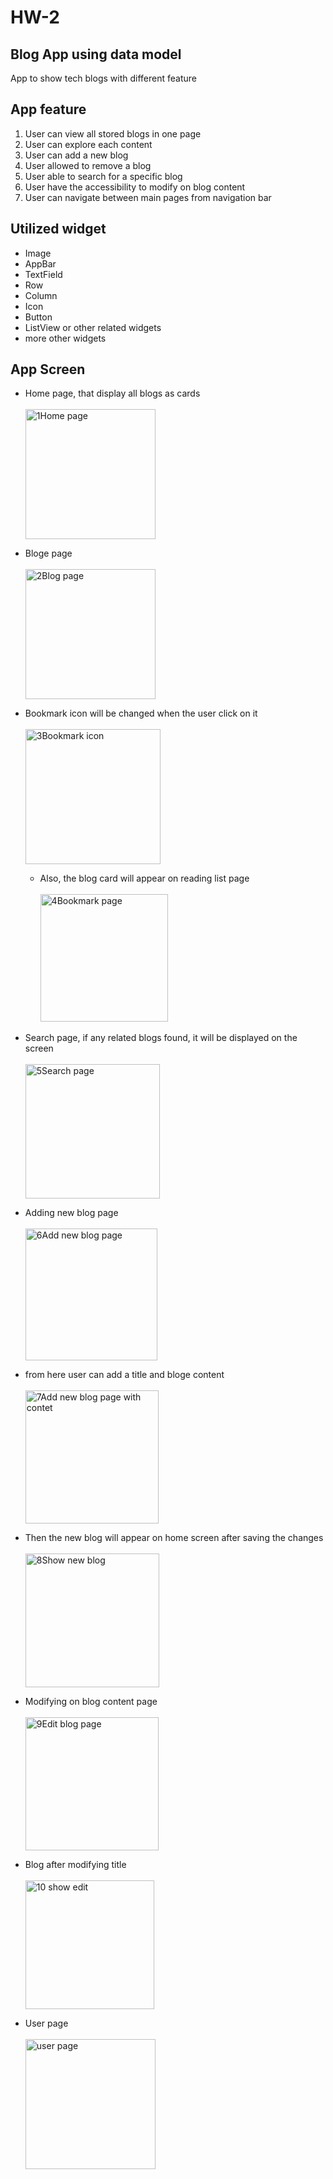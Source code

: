 # HW-2

## Blog App using data model

App to show tech blogs with different feature

## App feature
1. User can view all stored blogs in one page
2. User can explore each content
3. User can add a new blog
4. User allowed to remove a blog
5. User able to search for a specific blog
6. User have the accessibility to modify on blog content
7. User can navigate between main pages from navigation bar
 

## Utilized widget
  - Image
  - AppBar
  - TextField
  - Row
  - Column
  - Icon
  - Button
  - ListView or other related widgets
  - more other widgets
    
## App Screen 
- Home page, that display all blogs as cards<br>
 <br><img width="208" alt="1Home page" src="https://github.com/Mjd-Gh/HW-2/assets/101333803/f5fbad96-5d6e-470d-8026-400c13e38c50">

- Bloge page<br>
  <br><img width="208" alt="2Blog page" src="https://github.com/Mjd-Gh/HW-2/assets/101333803/18fe227d-29cd-46f4-b93c-07f6af4c30f9">

- Bookmark icon will be changed when the user click on it<br>
  <br><img width="216" alt="3Bookmark icon" src="https://github.com/Mjd-Gh/HW-2/assets/101333803/b6393f7d-acaf-4c35-8be3-66b216f9584e">
  - Also, the blog card will appear on reading  list page<br>
  <br><img width="204" alt="4Bookmark page" src="https://github.com/Mjd-Gh/HW-2/assets/101333803/04c5ad5b-c951-4694-895f-c31ccb84cc2d">

- Search page, if any related blogs found, it will be displayed on the screen<br>
 <br><img width="215" alt="5Search page" src="https://github.com/Mjd-Gh/HW-2/assets/101333803/b436c001-2d40-4008-8b22-53ee66e245d0">

- Adding new blog page<br>
 <br><img width="211" alt="6Add new blog page" src="https://github.com/Mjd-Gh/HW-2/assets/101333803/73817d0e-025d-473a-846d-e473d1f9aa55">
 - from here user can add a title and bloge content<br>
  <br><img width="213" alt="7Add new blog page with contet" src="https://github.com/Mjd-Gh/HW-2/assets/101333803/d71d2fe2-f247-44be-8e77-4bf54f363f7f">
  - Then the new blog will appear on home screen after saving the changes<br>
   <br><img width="214" alt="8Show new blog" src="https://github.com/Mjd-Gh/HW-2/assets/101333803/f3b43bf5-092b-491f-899a-3d80b10bd493">

- Modifying on blog content page<br>
 <br><img width="213" alt="9Edit blog page" src="https://github.com/Mjd-Gh/HW-2/assets/101333803/3f40b53a-40b8-4aea-9e02-743006b59de8">
 - Blog after modifying title<br>
 <br><img width="206" alt="10 show edit" src="https://github.com/Mjd-Gh/HW-2/assets/101333803/4366dcbb-58ed-4293-895a-e01dec1396ca">

- User page<br>
<br><img width="208" alt="user page" src="https://github.com/Mjd-Gh/HW-2/assets/101333803/aa5f744d-7384-484b-86fb-d3c529abfadb">



